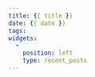 ```yaml
---
title: {{ title }}
date: {{ date }}
tags:
widgets:
  -
    position: left
    type: recent_posts
---
```

